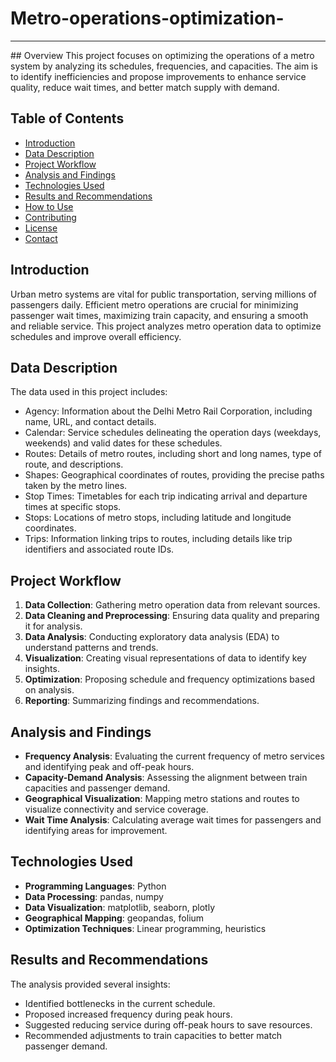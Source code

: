 # Metro-operations-optimization-
<hr>
## Overview
This project focuses on optimizing the operations of a metro system by analyzing its schedules, frequencies, and capacities. The aim is to identify inefficiencies and propose improvements to enhance service quality, reduce wait times, and better match supply with demand.

## Table of Contents
- [Introduction](#introduction)
- [Data Description](#data-description)
- [Project Workflow](#project-workflow)
- [Analysis and Findings](#analysis-and-findings)
- [Technologies Used](#technologies-used)
- [Results and Recommendations](#results-and-recommendations)
- [How to Use](#how-to-use)
- [Contributing](#contributing)
- [License](#license)
- [Contact](#contact)

## Introduction
Urban metro systems are vital for public transportation, serving millions of passengers daily. Efficient metro operations are crucial for minimizing passenger wait times, maximizing train capacity, and ensuring a smooth and reliable service. This project analyzes metro operation data to optimize schedules and improve overall efficiency.

## Data Description
The data used in this project includes:
- Agency: Information about the Delhi Metro Rail Corporation, including name, URL, and contact details.
- Calendar: Service schedules delineating the operation days (weekdays, weekends) and valid dates for these schedules.
- Routes: Details of metro routes, including short and long names, type of route, and descriptions.
- Shapes: Geographical coordinates of routes, providing the precise paths taken by the metro lines.
- Stop Times: Timetables for each trip indicating arrival and departure times at specific stops.
- Stops: Locations of metro stops, including latitude and longitude coordinates.
- Trips: Information linking trips to routes, including details like trip identifiers and associated route IDs.

## Project Workflow
1. **Data Collection**: Gathering metro operation data from relevant sources.
2. **Data Cleaning and Preprocessing**: Ensuring data quality and preparing it for analysis.
3. **Data Analysis**: Conducting exploratory data analysis (EDA) to understand patterns and trends.
4. **Visualization**: Creating visual representations of data to identify key insights.
5. **Optimization**: Proposing schedule and frequency optimizations based on analysis.
6. **Reporting**: Summarizing findings and recommendations.

## Analysis and Findings
- **Frequency Analysis**: Evaluating the current frequency of metro services and identifying peak and off-peak hours.
- **Capacity-Demand Analysis**: Assessing the alignment between train capacities and passenger demand.
- **Geographical Visualization**: Mapping metro stations and routes to visualize connectivity and service coverage.
- **Wait Time Analysis**: Calculating average wait times for passengers and identifying areas for improvement.

## Technologies Used
- **Programming Languages**: Python
- **Data Processing**: pandas, numpy
- **Data Visualization**: matplotlib, seaborn, plotly
- **Geographical Mapping**: geopandas, folium
- **Optimization Techniques**: Linear programming, heuristics

## Results and Recommendations
The analysis provided several insights:
- Identified bottlenecks in the current schedule.
- Proposed increased frequency during peak hours.
- Suggested reducing service during off-peak hours to save resources.
- Recommended adjustments to train capacities to better match passenger demand.
